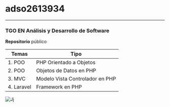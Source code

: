 # adso2613934

---

### TGO EN Análisis y Desarrollo de Software

**Repositorio** público 

| Temas | Tipo |
|-----|---------|
|1. POO | PHP Orientado a Objetos |
|2. POO | Objetos de Datos en PHP |
|3. MVC | Modelo Vista Controlador en PHP |
|4. Laravel | Framework en PHP |


![Jj](https://static.wikia.nocookie.net/ficcion-sin-limites/images/3/32/Ryuk.jpg/revision/latest?cb=20200527005136&path-prefix=es)

